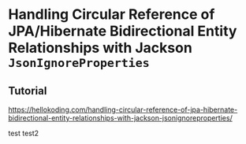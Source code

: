 # Handling Circular Reference of JPA/Hibernate Bidirectional Entity Relationships with Jackson `JsonIgnoreProperties`

## Tutorial

https://hellokoding.com/handling-circular-reference-of-jpa-hibernate-bidirectional-entity-relationships-with-jackson-jsonignoreproperties/

test
test2